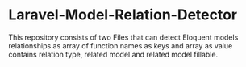 # Laravel-Model-Relation-Detector
This repository consists of two Files that can detect Eloquent models relationships as array of function names as keys and array as value contains relation type, related model and related model fillable.
